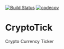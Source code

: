 [![Build Status](https://travis-ci.org/jimmya/CryptoTick.svg?branch=master)](https://travis-ci.org/jimmya/CryptoTick) [![codecov](https://codecov.io/gh/jimmya/CryptoTick/branch/master/graph/badge.svg)](https://codecov.io/gh/jimmya/CryptoTick)

# CryptoTick
Crypto Currency Ticker
